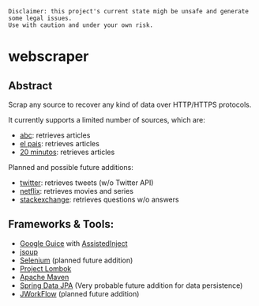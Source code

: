 ```
Disclaimer: this project's current state migh be unsafe and generate some legal issues.
Use with caution and under your own risk.
```

# webscraper

## Abstract

Scrap any source to recover any kind of data over HTTP/HTTPS protocols.

It currently supports a limited number of sources, which are:
* [abc](https://www.abc.es/): retrieves articles
* [el pais](https://elpais.com/): retrieves articles
* [20 minutos](https://www.20minutos.es/): retrieves articles

Planned and possible future additions:
* [twitter](https://twitter.com/): retrieves tweets (w/o Twitter API)
* [netflix](https://www.netflix.com/): retrieves movies and series
* [stackexchange](https://stackexchange.com/): retrieves questions w/o answers

## Frameworks & Tools:

* [Google Guice](https://github.com/google/guice) with [AssistedInject](https://github.com/square/AssistedInject)
* [jsoup](https://github.com/jhy/jsoup/)
* [Selenium](https://github.com/SeleniumHQ/selenium) (planned future addition)
* [Project Lombok](https://projectlombok.org/)
* [Apache Maven](https://maven.apache.org/)
* [Spring Data JPA](https://spring.io/projects/spring-data-jpa) (Very probable future addition for data persistence)
* [JWorkFlow](https://github.com/danielgerlag/jworkflow) (planned future addition)